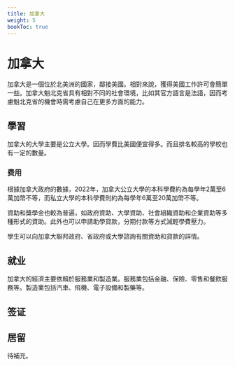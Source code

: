 ```yaml
---
title: 加拿大
weight: 5
bookToc: true
---
```


# 加拿大

加拿大是一個位於北美洲的國家，鄰接美國。相對來說，獲得美國工作許可會簡單一些。加拿大魁北克省具有相對不同的社會環境，比如其官方語言是法語，因而考慮魁北克省的機會時需考慮自己在更多方面的能力。

## 學習

加拿大的大學主要是公立大學。因而學費比美國便宜得多。而且排名較高的學校也有一定的數量。

### 费用

根據加拿大政府的數據，2022年，加拿大公立大學的本科學費約為每學年2萬至6萬加幣不等，而私立大學的本科學費則約為每學年6萬至20萬加幣不等。

資助和獎學金也較為普遍，如政府資助、大學資助、社會組織資助和企業資助等多種形式的資助。此外也可以申請助學貸款，分期付款等方式減輕學費壓力。

學生可以向加拿大聯邦政府、省政府或大學諮詢有關資助和貸款的詳情。

## 就业

加拿大的經濟主要依賴於服務業和製造業。服務業包括金融、保險、零售和餐飲服務等。製造業包括汽車、飛機、電子設備和製藥等。


## 签证



## 居留

待補充。